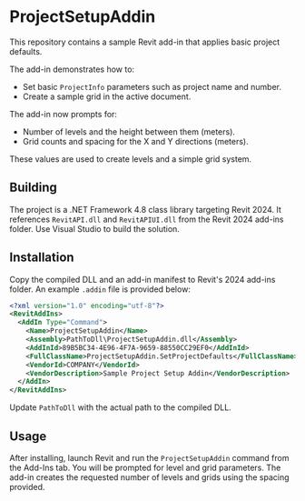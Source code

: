# ProjectSetupAddin

This repository contains a sample Revit add-in that applies basic project defaults.

The add-in demonstrates how to:

- Set basic `ProjectInfo` parameters such as project name and number.
- Create a sample grid in the active document.

The add-in now prompts for:

- Number of levels and the height between them (meters).
- Grid counts and spacing for the X and Y directions (meters).

These values are used to create levels and a simple grid system.

## Building

The project is a .NET Framework 4.8 class library targeting Revit 2024. It references `RevitAPI.dll`
and `RevitAPIUI.dll` from the Revit 2024 add-ins folder. Use Visual Studio to build the
solution.

## Installation

Copy the compiled DLL and an add-in manifest to Revit's 2024 add-ins folder. An example
`.addin` file is provided below:

```xml
<?xml version="1.0" encoding="utf-8"?>
<RevitAddIns>
  <AddIn Type="Command">
    <Name>ProjectSetupAddin</Name>
    <Assembly>PathToDll\ProjectSetupAddin.dll</Assembly>
    <AddInId>89B5BC34-4E96-4F7A-9659-88550CC29EF0</AddInId>
    <FullClassName>ProjectSetupAddin.SetProjectDefaults</FullClassName>
    <VendorId>COMPANY</VendorId>
    <VendorDescription>Sample Project Setup Addin</VendorDescription>
  </AddIn>
</RevitAddIns>
```

Update `PathToDll` with the actual path to the compiled DLL.

## Usage

After installing, launch Revit and run the `ProjectSetupAddin` command from the
Add-Ins tab. You will be prompted for level and grid parameters. The add-in
creates the requested number of levels and grids using the spacing provided.
